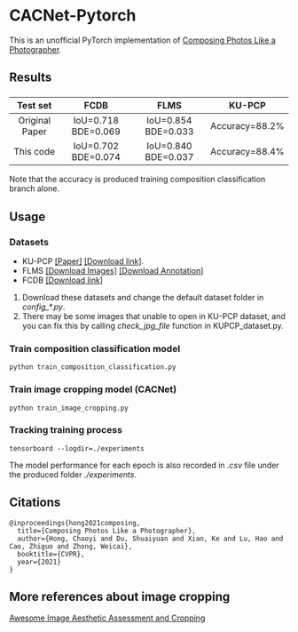 # CACNet-Pytorch
This is an unofficial PyTorch implementation of [Composing Photos Like a Photographer](https://openaccess.thecvf.com/content/CVPR2021/html/Hong_Composing_Photos_Like_a_Photographer_CVPR_2021_paper.html).

## Results

### 
| Test set | FCDB | FLMS | KU-PCP |
|:--:|:--:|:--:|:--:|
| Original Paper | IoU=0.718 BDE=0.069 | IoU=0.854 BDE=0.033 | Accuracy=88.2% |
| This code      | IoU=0.702 BDE=0.074 | IoU=0.840 BDE=0.037 | Accuracy=88.4% |

Note that the accuracy is produced training composition classification branch alone.

## Usage

### Datasets
+ KU-PCP [[Paper]](https://www.sciencedirect.com/science/article/abs/pii/S1047320318301147)
[[Download link]](http://mcl.korea.ac.kr/research/Submitted/jtlee_JVCIR2018/KU_PCP_Dataset.zip).
+ FLMS [[Download Images]](http://fangchen.org/proj_page/FLMS_mm14/data/radomir500_image/image.tar) [[Download Annotation]](http://fangchen.org/proj_page/FLMS_mm14/data/radomir500_gt/release_data.tar)
+ FCDB [[Download link]](https://github.com/yiling-chen/flickr-cropping-dataset)

1. Download these datasets and change the default dataset folder in *config_\*.py*. 
2. There may be some images that unable to open in KU-PCP dataset, and you can fix this by calling *check_jpg_file* function in KUPCP_dataset.py.

### Train composition classification model
```
python train_composition_classification.py
```

### Train image cropping model (CACNet)
```
python train_image_cropping.py
```

### Tracking training process
```
tensorboard --logdir=./experiments
```
The model performance for each epoch is also recorded in *.csv* file under the produced folder *./experiments*. 

## Citations
```
@inproceedings{hong2021composing,
  title={Composing Photos Like a Photographer},
  author={Hong, Chaoyi and Du, Shuaiyuan and Xian, Ke and Lu, Hao and Cao, Zhiguo and Zhong, Weicai},
  booktitle={CVPR},
  year={2021}
}
```

## More references about image cropping 
[Awesome Image Aesthetic Assessment and Cropping](https://github.com/bcmi/Awesome-Aesthetic-Evaluation-and-Cropping)
